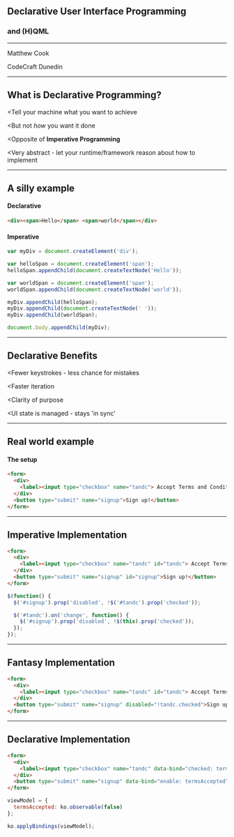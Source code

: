 ## Declarative User Interface Programming

### and (H)QML

<hr>
Matthew Cook

CodeCraft Dunedin

---
## What is Declarative Programming?

<Tell your machine what you want to achieve

<But not _how_ you want it done

<Opposite of **Imperative Programming**

<Very abstract - let your runtime/framework reason about how to implement

---
## A silly example

#### Declarative

```html
<div><span>Hello</span> <span>world</span></div>
```

#### Imperative

```javascript
var myDiv = document.createElement('div');

var helloSpan = document.createElement('span');
helloSpan.appendChild(document.createTextNode('Hello'));

var worldSpan = document.createElement('span');
worldSpan.appendChild(document.createTextNode('world'));

myDiv.appendChild(helloSpan);
myDiv.appendChild(document.createTextNode(' '));
myDiv.appendChild(worldSpan);

document.body.appendChild(myDiv);
```

---
## Declarative Benefits

<Fewer keystrokes - less chance for mistakes

<Faster iteration

<Clarity of purpose

<UI state is managed - stays 'in sync'

---
## Real world example

#### The setup

```html
<form>
  <div>
    <label><input type="checkbox" name="tandc"> Accept Terms and Conditions</label>
  </div>
  <button type="submit" name="signup">Sign up!</button>
</form>
```

---
## Imperative Implementation

```html
<form>
  <div>
    <label><input type="checkbox" name="tandc" id="tandc"> Accept Terms and Conditions</label>
  </div>
  <button type="submit" name="signup" id="signup">Sign up!</button>
</form>
```

```javascript
$(function() {
  $('#signup').prop('disabled', !$('#tandc').prop('checked'));

  $('#tandc').on('change', function() {
    $('#signup').prop('disabled', !$(this).prop('checked'));
  });
});
```

---
## Fantasy Implementation

```html
<form>
  <div>
    <label><input type="checkbox" name="tandc" id="tandc"> Accept Terms and Conditions</label>
  </div>
  <button type="submit" name="signup" disabled="!tandc.checked">Sign up!</button>
</form>
```

---
## Declarative Implementation

```html
<form>
  <div>
    <label><input type="checkbox" name="tandc" data-bind="checked: termsAccepted"> Accept Terms and Conditions</label>
  </div>
  <button type="submit" name="signup" data-bind="enable: termsAccepted">Sign up!</button>
</form>
```

```javascript
viewModel = {
  termsAccepted: ko.observable(false)
};

ko.applyBindings(viewModel);
```
